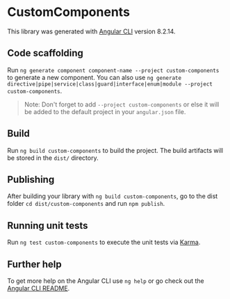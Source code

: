 # CustomComponents

This library was generated with [Angular CLI](https://github.com/angular/angular-cli) version 8.2.14.

## Code scaffolding

Run `ng generate component component-name --project custom-components` to generate a new component. You can also use `ng generate directive|pipe|service|class|guard|interface|enum|module --project custom-components`.
> Note: Don't forget to add `--project custom-components` or else it will be added to the default project in your `angular.json` file. 

## Build

Run `ng build custom-components` to build the project. The build artifacts will be stored in the `dist/` directory.

## Publishing

After building your library with `ng build custom-components`, go to the dist folder `cd dist/custom-components` and run `npm publish`.

## Running unit tests

Run `ng test custom-components` to execute the unit tests via [Karma](https://karma-runner.github.io).

## Further help

To get more help on the Angular CLI use `ng help` or go check out the [Angular CLI README](https://github.com/angular/angular-cli/blob/master/README.md).
